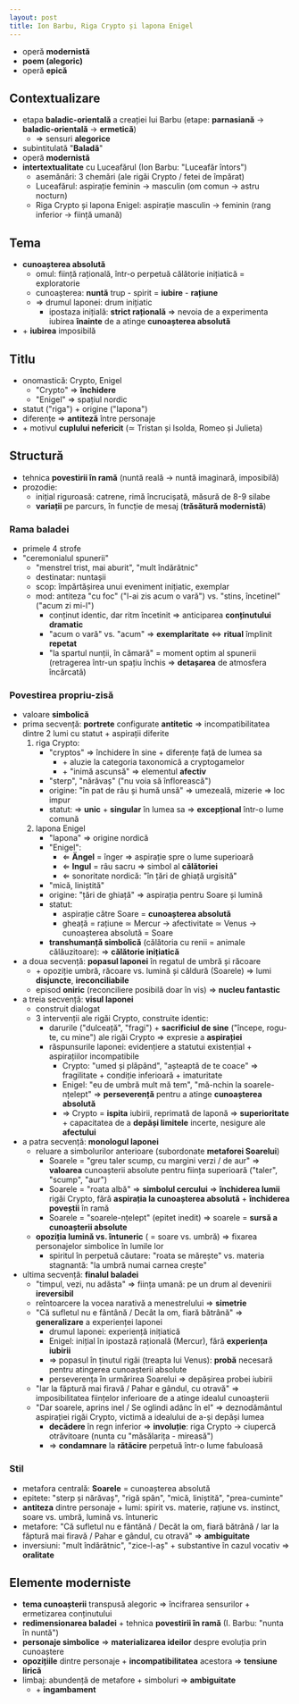 ```yaml
---
layout: post
title: Ion Barbu, Riga Crypto și lapona Enigel
---
```


* operă **modernistă**
* **poem (alegoric)**
* operă **epică**

## Contextualizare

* etapa **baladic-orientală** a creației lui Barbu (etape: **parnasiană** → **baladic-orientală** → **ermetică**)
	* ⇒ sensuri **alegorice**
* subintitulată "**Baladă**"
* operă **modernistă**
* **intertextualitate** cu Luceafărul (Ion Barbu: "Luceafăr întors")
	* asemănări: 3 chemări (ale rigăi Crypto / fetei de împărat)
	* Luceafărul: aspirație feminin → masculin (om comun → astru nocturn)
	* Riga Crypto și lapona Enigel: aspirație masculin → feminin (rang inferior → ființă umană)

## Tema

* **cunoașterea absolută**
	* omul: ființă rațională, într-o perpetuă călătorie inițiatică = exploratorie
	* cunoașterea: **nuntă** trup - spirit = **iubire** - **rațiune**
	* ⇒ drumul laponei: drum inițiatic
		* ipostaza inițială: **strict rațională** ⇒ nevoia de a experimenta iubirea **înainte** de a atinge **cunoașterea absolută**
* \+ **iubirea** imposibilă

## Titlu

* onomastică: Crypto, Enigel
	* "Crypto" ⇒ **închidere**
	* "Enigel" ⇒ spațiul nordic
* statut ("riga") + origine ("lapona")
* diferențe ⇒ **antiteză** între personaje
* \+ motivul **cuplului nefericit** (≃ Tristan și Isolda, Romeo și Julieta)

## Structură

* tehnica **povestirii în ramă** (nuntă reală → nuntă imaginară, imposibilă)
* prozodie:
	* inițial riguroasă: catrene, rimă încrucișată, măsură de 8-9 silabe
	* **variații** pe parcurs, în funcție de mesaj (**trăsătură modernistă**)

### Rama baladei

* primele 4 strofe
* "ceremonialul spunerii"
	* "menstrel trist, mai aburit", "mult îndărătnic"
	* destinatar: nuntașii
	* scop: împărtășirea unui eveniment inițiatic, exemplar
	* mod: antiteza "cu foc" ("l-ai zis acum o vară") vs. "stins, încetinel" ("acum zi mi-l")
		* conținut identic, dar ritm încetinit ⇒ anticiparea **conținutului dramatic**
		* "acum o vară" vs. "acum" ⇒ **exemplaritate** ⇔ **ritual** împlinit **repetat**
		* "la spartul nunții, în cămară" = moment optim al spunerii (retragerea într-un spațiu închis ⇒ **detașarea** de atmosfera încărcată)

### Povestirea propriu-zisă

* valoare **simbolică**
* prima secvență: **portrete** configurate **antitetic** ⇒ incompatibilitatea dintre 2 lumi cu statut + aspirații diferite
	1. riga Crypto:
		* "cryptos" ⇒ închidere în sine + diferențe față de lumea sa
			* \+ aluzie la categoria taxonomică a cryptogamelor
			* \+ "inimă ascunsă" ⇒ elementul **afectiv**
		* "sterp", "nărăvaș" ("nu voia să înflorească")
		* origine: "în pat de râu și humă unsă" ⇒ umezeală, mizerie ⇒ loc impur
		* statut: ⇒ **unic** + **singular** în lumea sa ⇒ **excepțional** într-o lume comună
	2. lapona Enigel
		* "lapona" ⇒ origine nordică
		* "Enigel":
			* ⇐ **Ängel** = înger ⇒ aspirație spre o lume superioară
			* ⇐ **Ingul** = râu sacru ⇒ simbol al **călătoriei**
			* ⇐ sonoritate nordică: "în țări de ghiață urgisită"
		* "mică, liniștită"
		* origine: "țări de ghiață" ⇒ aspirația pentru Soare și lumină
		* statut:
			* aspirație către Soare = **cunoașterea absolută**
			* gheață = rațiune ≃ Mercur → afectivitate ≃ Venus → cunoașterea absolută = Soare
		* **transhumanță simbolică** (călătoria cu renii = animale călăuzitoare): ⇒ **călătorie inițiatică**
* a doua secvență: **popasul laponei** în regatul de umbră și răcoare 
	* \+ opoziție umbră, răcoare vs. lumină și căldură (Soarele) ⇒ lumi **disjuncte**, **ireconciliabile**
	* episod **oniric** (reconciliere posibilă doar în vis) ⇒ **nucleu fantastic**
* a treia secvență: **visul laponei**
	* construit dialogat
	* 3 intervenții ale rigăi Crypto, construite identic:
		* darurile ("dulceață", "fragi") + **sacrificiul de sine** ("începe, rogu-te, cu mine") ale rigăi Crypto ⇒ expresie a **aspirației**
		* răspunsurile laponei: evidențiere a statutui existențial + aspirațiilor incompatibile
			* Crypto: "umed și plăpând", "așteaptă de te coace" ⇒ fragilitate + condiție inferioară + imaturitate
			* Enigel: "eu de umbră mult mă tem", "mă-nchin la soarele-nțelept" ⇒ **perseverență** pentru a atinge **cunoașterea absolută**
			* ⇒ Crypto = **ispita** iubirii, reprimată de laponă ⇒ **superioritate** + capacitatea de a **depăși limitele** incerte, nesigure ale **afectului**
* a patra secvență: **monologul laponei**
	* reluare a simbolurilor anterioare (subordonate **metaforei Soarelui**)
		* Soarele = "greu taler scump, cu margini verzi / de aur" ⇒ **valoarea** cunoașterii absolute pentru ființa superioară ("taler", "scump", "aur")
		* Soarele = "roata albă" ⇒ **simbolul cercului** ⇒ **închiderea lumii** rigăi Crypto, fără **aspirația la cunoașterea absolută** + **închiderea poveștii** în ramă
		* Soarele = "soarele-nțelept" (epitet inedit) ⇒ soarele = **sursă a cunoașterii absolute**
	* **opoziția lumină vs. întuneric** ( = soare vs. umbră) ⇒ fixarea personajelor simbolice în lumile lor
		* spiritul în perpetuă căutare: "roata se mărește" vs. materia stagnantă: "la umbră numai carnea crește"
* ultima secvență: **finalul baladei**
	* "timpul, vezi, nu adăsta" ⇒ ființa umană: pe un drum al devenirii **ireversibil**
	* reîntoarcere la vocea narativă a menestrelului ⇒ **simetrie**
	* "Că sufletul nu e fântână / Decât la om, fiară bătrână" ⇒ **generalizare** a experienței laponei
		* drumul laponei: experiență inițiatică
		* Enigel: inițial în ipostază rațională (Mercur), fără **experiența iubirii**
		* ⇒ popasul în ținutul rigăi (treapta lui Venus): **probă** necesară pentru atingerea cunoașterii absolute
		* perseverența în urmărirea Soarelui ⇒ depășirea probei iubirii
	* "Iar la făptură mai firavă / Pahar e gândul, cu otravă" ⇒ imposibilitatea ființelor inferioare de a atinge idealul cunoașterii
	* "Dar soarele, aprins inel / Se oglindi adânc în el" ⇒ deznodământul aspirației rigăi Crypto, victimă a idealului de a-și depăși lumea
		* **decădere** în regn inferior ⇒ **involuție**: riga Crypto → ciupercă otrăvitoare (nunta cu "măsălarița - mireasă")
		* ⇒ **condamnare** la **rătăcire** perpetuă într-o lume fabuloasă

### Stil

* metafora centrală: **Soarele** = cunoașterea absolută
* epitete: "sterp și nărăvaș", "rigă spân", "mică, liniștită", "prea-cuminte"
* **antiteza** dintre personaje + lumi: spirit vs. materie, rațiune vs. instinct, soare vs. umbră, lumină vs. întuneric
* metafore: "Că sufletul nu e fântănă / Decăt la om, fiară bătrână / Iar la făptură mai firavă / Pahar e gândul, cu otravă" ⇒ **ambiguitate** 
* inversiuni: "mult îndărătnic", "zice-l-aș" + substantive în cazul vocativ ⇒ **oralitate**

## Elemente moderniste

* **tema cunoașterii** transpusă alegoric ⇒ încifrarea sensurilor + ermetizarea conținutului
* **redimensionarea baladei** + tehnica **povestirii în ramă** (I. Barbu: "nunta în nuntă")
* **personaje simbolice** ⇒ **materializarea ideilor** despre evoluția prin cunoaștere
* **opozițiile** dintre personaje + **incompatibilitatea** acestora ⇒ **tensiune lirică**
* limbaj: abundență de metafore + simboluri ⇒ **ambiguitate**
	* \+ **ingambament**